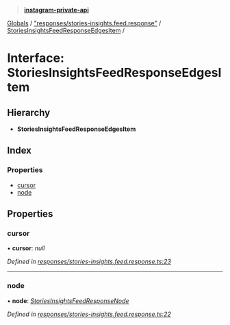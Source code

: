 > **[instagram-private-api](../README.md)**

[Globals](../README.md) / ["responses/stories-insights.feed.response"](../modules/_responses_stories_insights_feed_response_.md) / [StoriesInsightsFeedResponseEdgesItem](_responses_stories_insights_feed_response_.storiesinsightsfeedresponseedgesitem.md) /

# Interface: StoriesInsightsFeedResponseEdgesItem

## Hierarchy

* **StoriesInsightsFeedResponseEdgesItem**

## Index

### Properties

* [cursor](_responses_stories_insights_feed_response_.storiesinsightsfeedresponseedgesitem.md#cursor)
* [node](_responses_stories_insights_feed_response_.storiesinsightsfeedresponseedgesitem.md#node)

## Properties

###  cursor

• **cursor**: *null*

*Defined in [responses/stories-insights.feed.response.ts:23](https://github.com/dilame/instagram-private-api/blob/3e16058/src/responses/stories-insights.feed.response.ts#L23)*

___

###  node

• **node**: *[StoriesInsightsFeedResponseNode](_responses_stories_insights_feed_response_.storiesinsightsfeedresponsenode.md)*

*Defined in [responses/stories-insights.feed.response.ts:22](https://github.com/dilame/instagram-private-api/blob/3e16058/src/responses/stories-insights.feed.response.ts#L22)*